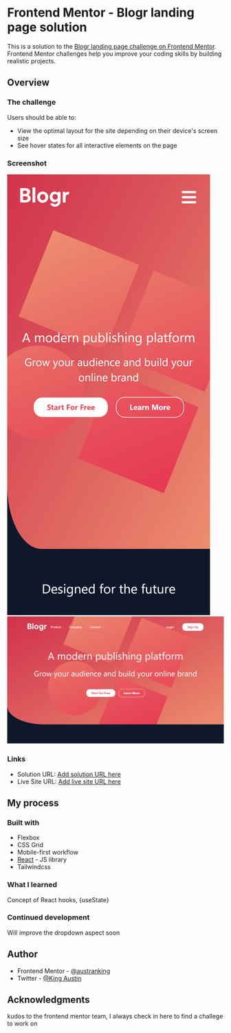 # Frontend Mentor - Blogr landing page solution

This is a solution to the [Blogr landing page challenge on Frontend Mentor](https://www.frontendmentor.io/challenges/blogr-landing-page-EX2RLAApP). Frontend Mentor challenges help you improve your coding skills by building realistic projects.

## Overview

### The challenge

Users should be able to:

- View the optimal layout for the site depending on their device's screen size
- See hover states for all interactive elements on the page

### Screenshot

![](./screenshot.png)
![](./screenshot2.png)

### Links

- Solution URL: [Add solution URL here](https://your-solution-url.com)
- Live Site URL: [Add live site URL here](https://blogr-tech-fsenwr1mk-austranking.vercel.app/)

## My process

### Built with

- Flexbox
- CSS Grid
- Mobile-first workflow
- [React](https://reactjs.org/) - JS library
- Tailwindcss

### What I learned

Concept of React hooks, {useState}

### Continued development

Will improve the dropdown aspect soon

## Author

- Frontend Mentor - [@austranking](https://www.frontendmentor.io/profile/austranking)
- Twitter - [@King Austin](https://www.twitter.com/_kingaustinn_)

## Acknowledgments

kudos to the frontend mentor team, I always check in here to find a challege to work on
